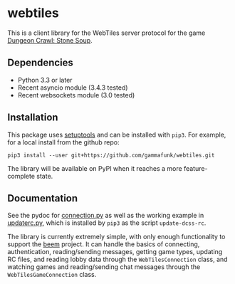 webtiles
========

This is a client library for the WebTiles server protocol for the game
[Dungeon Crawl: Stone Soup](http://crawl.develz.org/).

Dependencies
------------

* Python 3.3 or later
* Recent asyncio module (3.4.3 tested)
* Recent websockets module (3.0 tested)

Installation
------------

This package uses [setuptools](http://pythonhosted.org/setuptools) and can be
installed with `pip3`. For example, for a local install from the github repo:

    pip3 install --user git+https://github.com/gammafunk/webtiles.git

The library will be available on PyPI when it reaches a more feature-complete
state.

Documentation
-------------

See the pydoc for [connection.py](webtiles/connection.py) as well as the
working example in [updaterc.py](webtiles/updaterc.py), which is installed by
`pip3` as the script `update-dcss-rc`.

The library is currently extremely simple, with only enough functionality to
support the [beem](https://github.com/gammafunk/beem) project. It can handle
the basics of connecting, authentication, reading/sending messages, getting
game types, updating RC files, and reading lobby data through the
`WebTilesConnection` class, and watching games and reading/sending chat
messages through the `WebTilesGameConnection` class.
